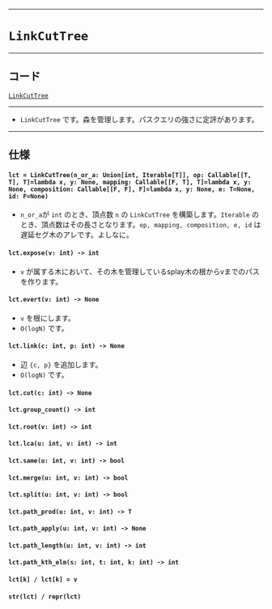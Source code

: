_____

# `LinkCutTree`

_____

## コード
[`LinkCutTree`](https://github.com/titanium-22/Library_py/blob/main/DataStructures/DynamicConnectivity/LinkCutTree.py)

_____

- `LinkCutTree` です。森を管理します。パスクエリの強さに定評があります。

_____

## 仕様

#### `lct = LinkCutTree(n_or_a: Union[int, Iterable[T]], op: Callable[[T, T], T]=lambda x, y: None, mapping: Callable[[F, T], T]=lambda x, y: None, composition: Callable[[F, F], F]=lambda x, y: None, e: T=None, id: F=None)`
- `n_or_a`が `int` のとき、頂点数 `n` の `LinkCutTree` を構築します。`Iterable` のとき、頂点数はその長さとなります。`op, mapping, composition, e, id` は遅延セグ木のアレです。よしなに。

#### `lct.expose(v: int) -> int`
- `v` が属する木において、その木を管理しているsplay木の根からvまでのパスを作ります。

#### `lct.evert(v: int) -> None`
- `v` を根にします。
- `O(logN)` です。

#### `lct.link(c: int, p: int) -> None`
- 辺 `{c, p}` を追加します。
- `O(logN)` です。

#### `lct.cut(c: int) -> None`

#### `lct.group_count() -> int`

#### `lct.root(v: int) -> int`

#### `lct.lca(u: int, v: int) -> int`

#### `lct.same(u: int, v: int) -> bool`

#### `lct.merge(u: int, v: int) -> bool`

#### `lct.split(u: int, v: int) -> bool`

#### `lct.path_prod(u: int, v: int) -> T`

#### `lct.path_apply(u: int, v: int) -> None`

#### `lct.path_length(u: int, v: int) -> int`

#### `lct.path_kth_elm(s: int, t: int, k: int) -> int`

#### `lct[k] / lct[k] = v`

#### `str(lct) / repr(lct)`
